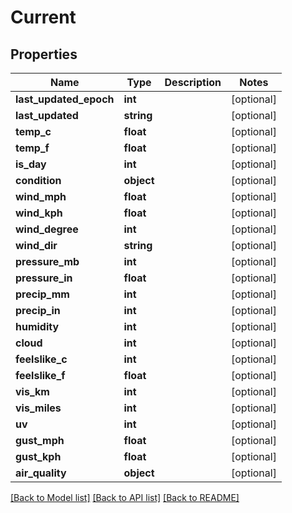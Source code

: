 # Current

## Properties
Name | Type | Description | Notes
------------ | ------------- | ------------- | -------------
**last_updated_epoch** | **int** |  | [optional] 
**last_updated** | **string** |  | [optional] 
**temp_c** | **float** |  | [optional] 
**temp_f** | **float** |  | [optional] 
**is_day** | **int** |  | [optional] 
**condition** | **object** |  | [optional] 
**wind_mph** | **float** |  | [optional] 
**wind_kph** | **float** |  | [optional] 
**wind_degree** | **int** |  | [optional] 
**wind_dir** | **string** |  | [optional] 
**pressure_mb** | **int** |  | [optional] 
**pressure_in** | **float** |  | [optional] 
**precip_mm** | **int** |  | [optional] 
**precip_in** | **int** |  | [optional] 
**humidity** | **int** |  | [optional] 
**cloud** | **int** |  | [optional] 
**feelslike_c** | **int** |  | [optional] 
**feelslike_f** | **float** |  | [optional] 
**vis_km** | **int** |  | [optional] 
**vis_miles** | **int** |  | [optional] 
**uv** | **int** |  | [optional] 
**gust_mph** | **float** |  | [optional] 
**gust_kph** | **float** |  | [optional] 
**air_quality** | **object** |  | [optional] 

[[Back to Model list]](../README.md#documentation-for-models) [[Back to API list]](../README.md#documentation-for-api-endpoints) [[Back to README]](../README.md)


